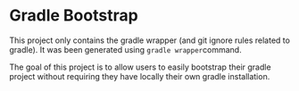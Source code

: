 # Gradle Bootstrap

This project only contains the gradle wrapper (and git ignore rules related to gradle). 
It was been generated using ``gradle wrapper``command. 

The goal of this project is to allow users to easily bootstrap their gradle project without requiring they have locally their own gradle installation.
